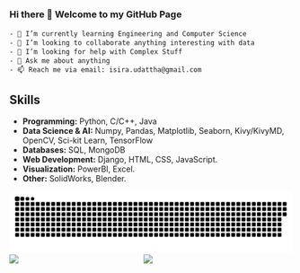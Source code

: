 ### Hi there 👋 Welcome to my GitHub Page
	- 🌱 I’m currently learning Engineering and Computer Science
	- 👯 I’m looking to collaborate anything interesting with data
	- 🤔 I’m looking for help with Complex Stuff
	- 💬 Ask me about anything
	- 📫 Reach me via email: isira.udattha@gmail.com

## Skills
- **Programming:** Python, C/C++, Java
- **Data Science & AI:** Numpy, Pandas, Matplotlib, Seaborn, Kivy/KivyMD, OpenCV, Sci-kit Learn,  TensorFlow 
- **Databases:** SQL, MongoDB
- **Web Development:** Django, HTML, CSS, JavaScript.
- **Visualization:** PowerBI, Excel.
- **Other:** SolidWorks, Blender.


<img src="https://raw.githubusercontent.com/IsiraUdaththa/IsiraUdaththa/output/github-contribution-grid-snake-dark.svg">


<div class='container' style="display: flex; flex-direction: row;">
<img style="height: auto; width: 45%;" class="img" src="https://github-readme-stats.vercel.app/api/top-langs/?username=IsiraUdaththa&layout=compact&show_icons=true&title_color=5D8CB3&icon_color=4798FF&text_color=718CA1&bg_color=0d1117" />
&nbsp;
&nbsp;
<img style="height: auto; width: 50%;" class="img" src="https://github-readme-stats.vercel.app/api/?username=IsiraUdaththa&show_icons=true&title_color=5D8CB3&icon_color=4798FF&text_color=718CA1&bg_color=0d1117" />
</div>
